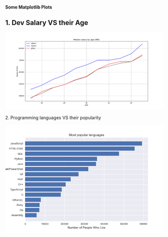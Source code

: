 #### Some Matplotlib Plots

## 1. Dev Salary VS their Age
<p align="center">
  <img src="1plot.png">
</p>
2. Programming languages VS their popularity
<p align="center">
  <img src="2.Barchart.png">
</p>
